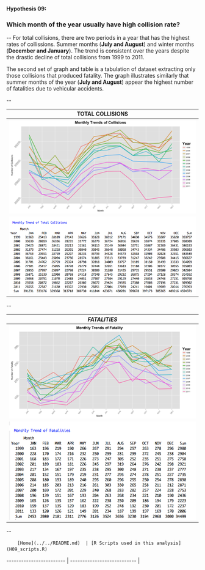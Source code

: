 #### Hypothesis 09:
### Which month of the year usually have high collision rate?
--
For total collisions, there are two periods in a year that has the highest rates of collissions. Summer months (**July and August**) and winter months (**December and January**). The trend is consistent over the years despite the drastic decline of total collisions from 1999 to 2011.

The second set of graph and table is a tabulation of dataset extracting only those collisions that produced fatality. The graph illustrates similarly that summer months of the year (**July and August**) appear the highest number of fatalities due to vehicular accidents.

--

|**TOTAL COLLISIONS**|
|:------------------:|
![](H09_GraphA.png)|
![](H09_TableA.png)|

--

|*FATALITIES*|
|:------------------:|
![](H09_GraphB.png)|
![](H09_TableB.png)|






--
        
        [Home](../../README.md)  | [R Scripts used in this analysis](H09_scripts.R)
------------------------ | ---------------------------
        |
